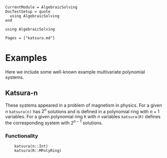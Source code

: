 ```@meta
CurrentModule = AlgebraicSolving
DocTestSetup = quote
  using AlgebraicSolving
end
```

```@setup algebraicsolving
using AlgebraicSolving
```

```@contents
Pages = ["katsura.md"]
```

# Examples

Here we include some well-known example multivariate polynomial systems.

## Katsura-n

These systems appeared in a problem of magnetism in physics.
For a given $n$ `katsura(n)` has $2^n$ solutions and is defined in a
polynomial ring with $n+1$ variables. For a given polynomial ring `R`
with $n$ variables `katsura(R)` defines the corresponding system with
$2^{n-1}$ solutions.

### Functionality

```@docs
    katsura(n::Int)
    katsura(R::MPolyRing)
```

